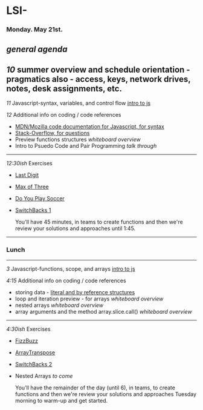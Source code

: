 # LSI- 

### Monday. May 21st.
*general agenda* 
---
*10* summer overview and schedule orientation - pragmatics also - access, keys, network drives, notes, desk assignments, etc. 
---
*11* Javascript-syntax, variables, and control flow [intro to js](https://www.codecademy.com/learn/introduction-to-javascript)

*12* Additional info on coding / code references
+ [MDN/Mozilla code documentation for Javascript, for syntax](https://developer.mozilla.org/en-US/docs/Web/JavaScript)
+ [Stack-Overflow, for questions](https://stackoverflow.com/questions/5744233/how-to-empty-the-content-of-a-div)
+ Preview functions structures *whiteboard overview*
+ Intro to Psuedo Code and Pair Programming *talk through*
---
*12:30ish* Exercises
+ [Last Digit](https://repl.it/@siteations/LSI-Last-Digits)
+ [Max of Three](https://repl.it/@siteations/LSI-Max-of-Three)
+ [Do You Play Soccer](https://repl.it/@siteations/LSI-Do-you-play-soccer)
+ [SwitchBacks 1](https://repl.it/@siteations/LSI-SwitchBacks)
   
   You'll have 45 minutes, in teams to create functions and then we're review your solutions and approaches until 1:45.
---
### Lunch
---
*3* Javascript-functions, scope, and arrays [intro to js](https://www.codecademy.com/learn/introduction-to-javascript)

*4:15* Additional info on coding / code references
+ storing data - [literal and by reference structures](https://codeburst.io/explaining-value-vs-reference-in-javascript-647a975e12a0)
+ loop and iteration preview - for arrays *whiteboard overview*
+ nested arrays *whiteboard overview*
+ array arguments and the method array.slice.call() *whiteboard overview*
---
*4:30ish* Exercises
+ [FizzBuzz](https://repl.it/@siteations/LSI-FizzBuzz)
+ [ArrayTranspose](https://repl.it/@siteations/LSI-TransposeArray)
+ [SwitchBacks 2](https://repl.it/@siteations/LSI-SwitchBacks-2)
+ Nested Arrays *to come*
   
   You'll have the remainder of the day (until 6), in teams, to create functions and then we're review your solutions and approaches Tuesday morning to warm-up and get started.
   
   
  
